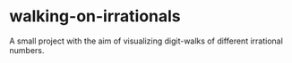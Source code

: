 # walking-on-irrationals
A small project with the aim of visualizing digit-walks of different irrational numbers.
